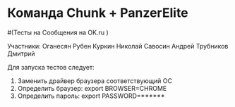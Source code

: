 # Команда Chunk + PanzerElite
#(Тесты на Сообщения на OK.ru )

Участники:
Оганесян Рубен
Куркин Николай
Савосин Андрей
Трубников Дмитрий

Для запуска тестов следует:
1. Заменить драйвер браузера соответствующий ОС
2. Определить браузер: export BROWSER=CHROME
2. Определить пароль: export PASSWORD=******